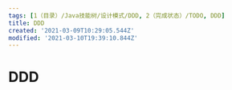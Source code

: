 ```yaml
---
tags: [1（目录）/Java技能树/设计模式/DDD, 2（完成状态）/TODO, DDD]
title: DDD
created: '2021-03-09T10:29:05.544Z'
modified: '2021-03-10T19:39:10.844Z'
---
```


# DDD
